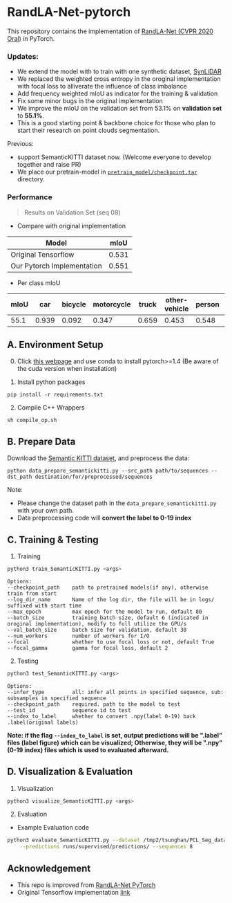 # RandLA-Net-pytorch
This repository contains the implementation of [RandLA-Net (CVPR 2020 Oral)](https://arxiv.org/abs/1911.11236) in PyTorch.
### Updates:

* We extend the model with to train with one synthetic dataset, [SynLiDAR](https://github.com/xiaoaoran/SynLiDAR)
* We replaced the weighted cross entropy in the oroginal implementation with focal loss to alliverate the influence of class imbalance
* Add frequency weighted mIoU as indicator for the training & validation
* Fix some minor bugs in the original implementation
* We improve the mIoU on the validation set from 53.1% on **validation set** to **55.1%**.
* This is a good starting point & backbone choice for those who plan to start their research on point clouds segmentation.

Previous:

- support SemanticKITTI dataset now. (Welcome everyone to develop together and raise PR)
- We place our pretrain-model in [`pretrain_model/checkpoint.tar`](pretrain_model/checkpoint.tar) directory.

### Performance

> Results on Validation Set (seq 08)

- Compare with original implementation

| Model                      | mIoU  |
| -------------------------- | ----- |
| Original Tensorflow        | 0.531 |
| Our Pytorch Implementation | 0.551 |

- Per class mIoU

| mIoU | car  | bicycle | motorcycle | truck | other-vehicle | person | bicyclist | motorcyclist | road | parking | sidewalk | other-ground | building | fence | vegetation | trunk | terrain | pole | traffic-sign |
| ---- | ------- | ---------- | ----- | ------------- | ------ | --------- | ------------ | ---- | ------- | -------- | ------------ | -------- | ----- | ---------- | ----- | ------- | ---- | ------------ | ---- |
| 55.1 | 0.939|0.092|0.347|0.659|0.453|0.548|0.707|0.000|0.920|0.401|0.784|0.006|0.886|0.520|0.855|0.627|0.747|0.568|0.403|

## A. Environment Setup

0. Click [this webpage](https://pytorch.org/get-started/locally/) and use conda to install pytorch>=1.4 (Be aware of the cuda version when installation)

1. Install python packages

```
pip install -r requirements.txt
```

2. Compile C++ Wrappers

```
sh compile_op.sh
```

## B. Prepare Data

Download the [Semantic KITTI dataset](http://semantic-kitti.org/dataset.html#download), and preprocess the data:

```
python data_prepare_semantickitti.py --src_path path/to/sequences --dst_path destination/for/preprocessed/sequences
```
Note: 
- Please change the dataset path in the `data_prepare_semantickitti.py` with your own path.
- Data preprocessing code will **convert the label to 0-19 index**

## C. Training & Testing

1. Training

```bash
python3 train_SemanticKITTI.py <args>
```

```
Options:
--checkpoint_path    path to pretrained models(if any), otherwise train from start
--log_dir_name       Name of the log dir, the file will be in logs/ suffixed with start time
--max_epoch          max epoch for the model to run, default 80
--batch_size         training batch size, default 6 (indicated in oroginal implementation), modify to full utilize the GPU/s
--val_batch_size     batch size for validation, default 30
--num_workers        number of workers for I/O
--focal              whether to use focal loss or not, default True
--focal_gamma        gamma for focal loss, default 2

```



2. Testing

```bash
python3 test_SemanticKITTI.py <args>
```
```
Options:
--infer_type         all: infer all points in specified sequence, sub: subsamples in specified sequence
--checkpoint_path    required. path to the model to test
--test_id            sequence id to test
--index_to_label     whether to convert .npy(label 0-19) back .label(original labels)
```



**Note: if the flag `--index_to_label` is set, output predictions will be ".label" files (label figure) which can be visualized; Otherwise, they will be ".npy" (0-19 index) files which is used to evaluated afterward.**

## D. Visualization & Evaluation

1. Visualization

```bash
python3 visualize_SemanticKITTI.py <args>
```

2. Evaluation

- Example Evaluation code

```bash
python3 evaluate_SemanticKITTI.py --dataset /tmp2/tsunghan/PCL_Seg_data/sequences_0.06/ \
    --predictions runs/supervised/predictions/ --sequences 8
```

## Acknowledgement
- This repo is improved from [RandLA-Net PyTorch](https://github.com/tsunghan-wu/RandLA-Net-pytorch)
- Original Tensorflow implementation [link](https://github.com/QingyongHu/RandLA-Net)

